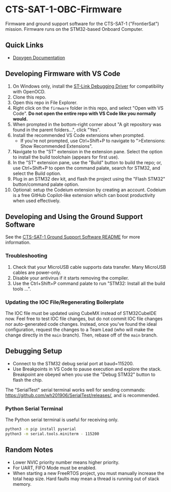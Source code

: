 # CTS-SAT-1-OBC-Firmware
Firmware and ground support software for the CTS-SAT-1 ("FrontierSat") mission. Firmware runs on the STM32-based Onboard Computer.

## Quick Links

* [Doxygen Documentation](https://calgarytospace.github.io/CTS-SAT-1-OBC-Firmware)

## Developing Firmware with VS Code

1. On Windows only, install the [ST-Link Debugging Driver](https://www.st.com/en/development-tools/stsw-link009.html) for compatibility with OpenOCD.
2. Clone this repo.
3. Open this repo in File Explorer.
4. Right click on the `firmware` folder in this repo, and select "Open with VS Code". **Do not open the entire repo with VS Code like you normally would.**
5. When prompted in the bottom-right corner about "A git repository was found in the parent folders...", click "Yes".
6. Install the recommended VS Code extensions when prompted.
	* If you're not prompted, use Ctrl+Shift+P to navigate to ">Extensions: Show Recommended Extensions".
7. Navigate to the "ST" extension in the extension pane. Select the option to install the build toolchain (appears for first use).
8. In the "ST" extension pane, use the "Build" button to build the repo; or, use Ctrl+Shift+P to open the command palate, search for STM32, and select the Build option.
9. Plug in an STM32 dev kit, and flash the project using the "Flash STM32" button/command palate option.
10. Optional: setup the Codeium extension by creating an account. Codeium is a free GitHub Copilot-like extension which can boost productivity when used effectively.

## Developing and Using the Ground Support Software

See the [CTS-SAT-1 Ground Support Software README](/cts1_ground_support/README.md) for more information.

### Troubleshooting

1. Check that your MicroUSB cable supports data transfer. Many MicroUSB cables are power-only.
2. Disable your antivirus if it starts removing the compiler.
3. Use the Ctrl+Shift+P command palate to run "STM32: Install all the build tools ...".

### Updating the IOC File/Regenerating Boilerplate

The IOC file must be updated using CubeMX instead of STM32CubeIDE now. Feel free to test IOC
file changes, but do not commit IOC file changes nor auto-generated code changes. Instead, once 
you've found the ideal configuration, request the changes to a Team Lead (who will make the change 
directly in the `main` branch).
Then, rebase off of the `main` branch.

## Debugging Setup
* Connect to the STM32 debug serial port at baud=115200.
* Use Breakpoints in VS Code to pause execution and explore the stack. Breakpoint are obeyed when you use the "Debug STM32" button to flash the chip.

The "SerialTest" serial terminal works well for sending commands: https://github.com/wh201906/SerialTest/releases/, and is recommended.

### Python Serial Terminal

The Python serial terminal is useful for receiving only.

```bash
python3 -m pip install pyserial
python3 -m serial.tools.miniterm - 115200
```

## Random Notes
* Lower NVIC priority number means higher priority.
* For UART, FIFO Mode must be enabled.
* When starting a new FreeRTOS project, you must manually increase the total heap size. Hard 
faults may mean a thread is running out of stack memory.
